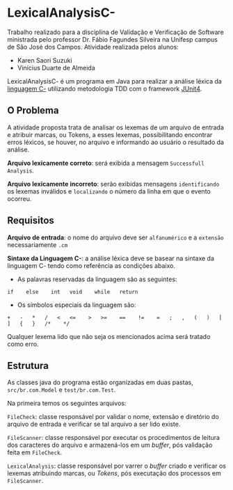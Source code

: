 # LexicalAnalysisC-

Trabalho realizado para a disciplina de Validação e Verificação de Software ministrada pelo professor Dr. Fábio Fagundes Silveira na Unifesp campus de São José dos Campos. Atividade realizada pelos alunos:

  - Karen Saori Suzuki
  - Vinícius Duarte de Almeida

LexicalAnalysisC- é um programa em Java para realizar a análise léxica da [linguagem C-](http://www.cs.dartmouth.edu/~cs57/Project/C-%20Spec.pdf) utilizando metodologia TDD com o framework [JUnit4](http://junit.org/).

## O Problema

A atividade proposta trata de analisar os lexemas de um arquivo de entrada e atribuir marcas, ou Tokens, a esses lexemas, possibilitando encontrar erros léxicos, se houver, no arquivo e informando ao usuário o resultado da análise.

**Arquivo lexicamente correto**: será exibida a mensagem `Successfull Analysis`.

**Arquivo lexicamente incorreto**: serão exibidas mensagens `identificando` os lexemas inválidos
e `localizando` o número da linha em que o evento ocorreu.

## Requisitos

**Arquivo de entrada**: o nome do arquivo deve ser `alfanumérico` e a `extensão` necessariamente `.cm`

**Sintaxe da Linguagem C-**: a análise léxica deve se basear na sintaxe da linguagem C- tendo como 
referência as condições abaixo.

  - As palavras reservadas da linguagem são as seguintes:
```
if    else    int   void    while   return
```
  - Os símbolos especiais da linguagem são:
```
+   -   *   /   <   <=    >   >=    ==    !=    =   ;   ,   (   )   [   ]   {   }   /*    */
```
Qualquer lexema lido que não seja os mencionados acima será tratado como erro.

## Estrutura

As classes java do programa estão organizadas em duas pastas, `src/br.com.Model` e `test/br.com.Test`.

Na primeira temos os seguintes arquivos:

  `FileCheck`: classe responsável por validar o nome, extensão e diretório do arquivo de entrada e verificar se 
  tal arquivo a ser lido existe.
  
  `FileScanner`: classe responsável por executar os procedimentos de leitura dos caracteres do arquivo
  e armazená-los em um *buffer*, pós validação feita em `FileCheck`.
  
  `LexicalAnalysis`: classe responsável por varrer o *buffer* criado e verificar os lexemas atribuindo marcas, ou *Tokens*, pós executação dos processos em `FileScanner`.



 
